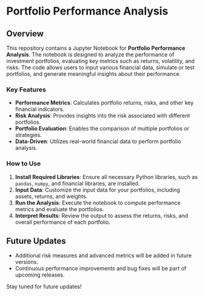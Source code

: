 # Portfolio Performance Analysis

## Overview

This repository contains a Jupyter Notebook for **Portfolio Performance Analysis**. The notebook is designed to analyze the performance of investment portfolios, evaluating key metrics such as returns, volatility, and risks. The code allows users to input various financial data, simulate or test portfolios, and generate meaningful insights about their performance.

### Key Features
- **Performance Metrics**: Calculates portfolio returns, risks, and other key financial indicators.
- **Risk Analysis**: Provides insights into the risk associated with different portfolios.
- **Portfolio Evaluation**: Enables the comparison of multiple portfolios or strategies.
- **Data-Driven**: Utilizes real-world financial data to perform portfolio analysis.

### How to Use
1. **Install Required Libraries**: Ensure all necessary Python libraries, such as `pandas`, `numpy`, and financial libraries, are installed.
2. **Input Data**: Customize the input data for your portfolios, including assets, returns, and weights.
3. **Run the Analysis**: Execute the notebook to compute performance metrics and evaluate the portfolios.
4. **Interpret Results**: Review the output to assess the returns, risks, and overall performance of each portfolio.

## Future Updates
- Additional risk measures and advanced metrics will be added in future versions.
- Continuous performance improvements and bug fixes will be part of upcoming releases.

Stay tuned for future updates!
